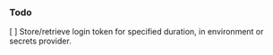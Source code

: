 ### Todo

[ ] Store/retrieve login token for specified duration, in environment or secrets provider.

